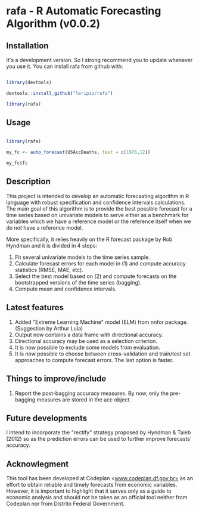 # rafa - R Automatic Forecasting Algorithm (v0.0.2)

## Installation

It's a development version. So I strong recommend you to update whenever you use it. You can install rafa from github with:

```r

library(devtools)

devtools::install_github("leripio/rafa")

library(rafa)

```

## Usage

```r

library(rafa)

my_fc <- auto_forecast(USAccDeaths, test = c(1976,12))

my_fc$fc

```

## Description

This project is intended to develop an automatic forecasting algorithm in R language with robust specification and confidence intervals calculations. The main goal of this algorithm is to provide the best possible forecast for a time series based on univariate models to serve either as a benchmark for variables which we have a reference model or the reference itself when we do not have a reference model. 

More specifically, it relies heavily on the R forecast package by Rob Hyndman and it is divided in 4 steps:

1. Fit several univariate models to the time series sample.
2. Calculate forecast errors for each model in (1) and compute accuracy statistics (RMSE, MAE, etc).
3. Select the best model based on (2) and compute forecasts on the bootstrapped versions of the time series (bagging).
4. Compute mean and confidence intervals.

## Latest features

1. Added "Extreme Learning Machine" model (ELM) from nnfor package. (Suggestion by Arthur Lula) 
2. Output now contains a data frame with directional accuracy.
3. Directional accuracy may be used as a selection criterion. 
4. It is now possible to exclude some models from evaluation.
5. It is now possible to choose between cross-validation and train/test set approaches to compute forecast errors. The last option is faster.

## Things to improve/include

1. Report the post-bagging accuracy measures. By now, only the pre-bagging measures are stored in the acc object.


## Future developments

I intend to incorporate the "rectify" strategy proposed by Hyndman & Taieb (2012) so as the prediction errors can be used to further improve forecasts' accuracy.

## Acknowlegment 

This tool has been developed at Codeplan <www.codeplan.df.gov.br> as an effort to obtain reliable and timely forecasts from economic variables. However, it is important to highlight that it serves only as a guide to economic analysis and should not be taken as an official tool neither from Codeplan nor from Distrito Federal Government.

